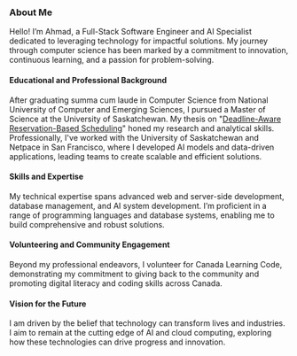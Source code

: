 
### About Me

Hello! I’m Ahmad, a Full-Stack Software Engineer and AI Specialist dedicated to leveraging technology for impactful solutions. My journey through computer science has been marked by a commitment to innovation, continuous learning, and a passion for problem-solving.

#### Educational and Professional Background

After graduating summa cum laude in Computer Science from National University of Computer and Emerging Sciences, I pursued a Master of Science at the University of Saskatchewan. My thesis on "[Deadline-Aware Reservation-Based Scheduling](https://harvest.usask.ca/server/api/core/bitstreams/8e79a7ca-1069-403a-8241-08ce3ff4466a/content)" honed my research and analytical skills. Professionally, I've worked with the University of Saskatchewan and Netpace in San Francisco, where I developed AI models and data-driven applications, leading teams to create scalable and efficient solutions.

#### Skills and Expertise

My technical expertise spans advanced web and server-side development, database management, and AI system development. I’m proficient in a range of programming languages and database systems, enabling me to build comprehensive and robust solutions.

#### Volunteering and Community Engagement

Beyond my professional endeavors, I volunteer for Canada Learning Code, demonstrating my commitment to giving back to the community and promoting digital literacy and coding skills across Canada.

#### Vision for the Future

I am driven by the belief that technology can transform lives and industries. I aim to remain at the cutting edge of AI and cloud computing, exploring how these technologies can drive progress and innovation.
